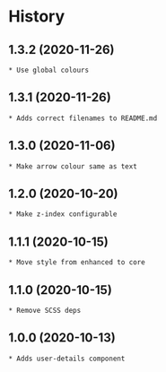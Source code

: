 # History

## 1.3.2 (2020-11-26)
	* Use global colours

## 1.3.1 (2020-11-26)
	* Adds correct filenames to README.md

## 1.3.0 (2020-11-06)
	* Make arrow colour same as text

## 1.2.0 (2020-10-20)
	* Make z-index configurable

## 1.1.1 (2020-10-15)
	* Move style from enhanced to core

## 1.1.0 (2020-10-15)
	* Remove SCSS deps

## 1.0.0 (2020-10-13)
	* Adds user-details component
